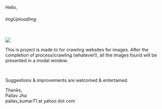 Hello,

<h6>ImgUploadImg</h6><br/>
<img src="http://s28.postimg.org/8fmfjney5/brand2.png"/><br/>
<p>This is project is made to for crawling websites for images. After the completion of process/crawling (whatever!), all the images found will be presented in a modal window.</p>
<br/>
<p>Suggestions & improvements are welcomed & entertained.</p>

Thanks,<br/>
Pallav Jha<br/>
pallav_kumar71 at yahoo dot com
